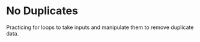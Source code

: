 No Duplicates
=============

Practicing for loops to take inputs and manipulate them to remove duplicate data.